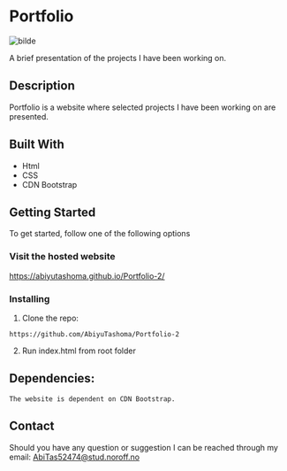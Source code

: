 # Portfolio

![bilde](https://github.com/user-attachments/assets/4b00477b-1043-4ddc-aa8b-005854df9cca)

A brief presentation of the projects I have been working on.

## Description

Portfolio is a website where selected projects I have been working on are presented.

## Built With

- Html
- CSS
- CDN Bootstrap

## Getting Started

To get started, follow one of the following options

### Visit the hosted website

https://abiyutashoma.github.io/Portfolio-2/

### Installing

1. Clone the repo:

```
https://github.com/AbiyuTashoma/Portfolio-2
```

2. Run index.html from root folder

## Dependencies:

```
The website is dependent on CDN Bootstrap.
```

## Contact

Should you have any question or suggestion I can be reached through my email: AbiTas52474@stud.noroff.no
